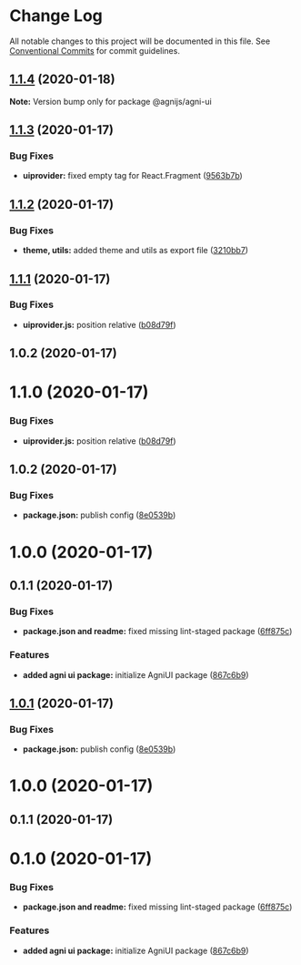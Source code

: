 # Change Log

All notable changes to this project will be documented in this file.
See [Conventional Commits](https://conventionalcommits.org) for commit guidelines.

## [1.1.4](https://github.com/agranara/agnijs/compare/@agnijs/agni-ui@1.1.3...@agnijs/agni-ui@1.1.4) (2020-01-18)

**Note:** Version bump only for package @agnijs/agni-ui

## [1.1.3](https://github.com/agranara/agnijs/compare/@agnijs/agni-ui@1.1.2...@agnijs/agni-ui@1.1.3) (2020-01-17)

### Bug Fixes

- **uiprovider:** fixed empty tag for React.Fragment ([9563b7b](https://github.com/agranara/agnijs/commit/9563b7b113abda4e69267fd0c5be4b11b1e46410))

## [1.1.2](https://github.com/agranara/agnijs/compare/@agnijs/agni-ui@1.1.1...@agnijs/agni-ui@1.1.2) (2020-01-17)

### Bug Fixes

- **theme, utils:** added theme and utils as export file ([3210bb7](https://github.com/agranara/agnijs/commit/3210bb79ee86dad5ea7ceded182aed5cd54dc146))

## [1.1.1](https://github.com/agranara/agnijs/compare/@agnijs/agni-ui@1.0.1...@agnijs/agni-ui@1.1.1) (2020-01-17)

### Bug Fixes

- **uiprovider.js:** position relative ([b08d79f](https://github.com/agranara/agnijs/commit/b08d79f8dd481df61a47d081f0154ac119612d3b))

## 1.0.2 (2020-01-17)

# 1.1.0 (2020-01-17)

### Bug Fixes

- **uiprovider.js:** position relative ([b08d79f](https://github.com/agranara/agnijs/commit/b08d79f8dd481df61a47d081f0154ac119612d3b))

## 1.0.2 (2020-01-17)

### Bug Fixes

- **package.json:** publish config ([8e0539b](https://github.com/agranara/agnijs/commit/8e0539b7d7af3ca4e8262151b4c3b9a4bf322fdc))

# 1.0.0 (2020-01-17)

## 0.1.1 (2020-01-17)

### Bug Fixes

- **package.json and readme:** fixed missing lint-staged package ([6ff875c](https://github.com/agranara/agnijs/commit/6ff875cca787774c2a1de7bd1e0764a4a157d539))

### Features

- **added agni ui package:** initialize AgniUI package ([867c6b9](https://github.com/agranara/agnijs/commit/867c6b9afa8e1e63fe5325e37a7693e1397d5839))

## [1.0.1](https://github.com/agranara/agnijs/compare/@agnijs/agni-ui@0.1.0...@agnijs/agni-ui@1.0.1) (2020-01-17)

### Bug Fixes

- **package.json:** publish config ([8e0539b](https://github.com/agranara/agnijs/commit/8e0539b7d7af3ca4e8262151b4c3b9a4bf322fdc))

# 1.0.0 (2020-01-17)

## 0.1.1 (2020-01-17)

# 0.1.0 (2020-01-17)

### Bug Fixes

- **package.json and readme:** fixed missing lint-staged package ([6ff875c](https://github.com/agranara/agnijs/commit/6ff875cca787774c2a1de7bd1e0764a4a157d539))

### Features

- **added agni ui package:** initialize AgniUI package ([867c6b9](https://github.com/agranara/agnijs/commit/867c6b9afa8e1e63fe5325e37a7693e1397d5839))
